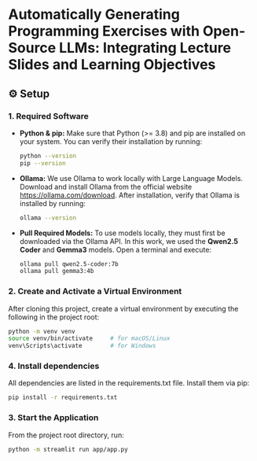 # Automatically Generating Programming Exercises with Open-Source LLMs: Integrating Lecture Slides and Learning Objectives

## ⚙️ Setup

### 1. Required Software

- **Python & pip:**
    Make sure that Python (>= 3.8) and pip are installed on your system. You can verify their installation by running:

    ```bash
  python --version
  pip --version
  ```

- **Ollama:**
    We use Ollama to work locally with Large Language Models. Download and install Ollama from the official website <https://ollama.com/download>. After installation, verify that Ollama is installed by running:

    ```bash
  ollama --version
  ```

- **Pull Required Models:**
    To use models locally, they must first be downloaded via the Ollama API. In this work, we used the **Qwen2.5 Coder** and **Gemma3** models. Open a terminal and execute:

    ```bash
    ollama pull qwen2.5-coder:7b
    ollama pull gemma3:4b
    ```

### 2. Create and Activate a Virtual Environment

After cloning this project, create a virtual environment by executing the following in the project root:

```bash
python -m venv venv
source venv/bin/activate     # for macOS/Linux
venv\Scripts\activate        # for Windows
```

### 4. Install dependencies

All dependencies are listed in the requirements.txt file. Install them via pip:

```bash
pip install -r requirements.txt
```

### 3. Start the Application

From the project root directory, run:

```bash
python -m streamlit run app/app.py
```
